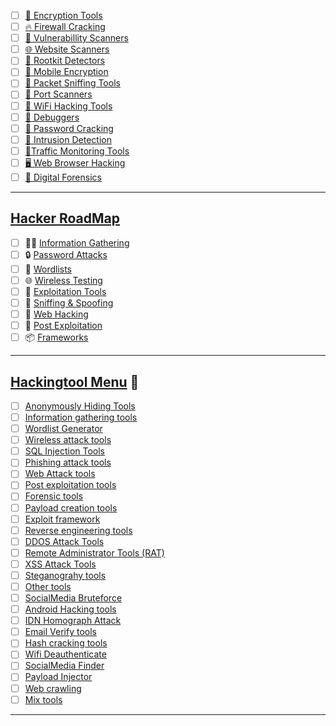 - [ ] [🧅 Encryption Tools]()
- [ ] [🔥 Firewall Cracking]()
- [ ] [🎯 Vulnerabillity Scanners]()
- [ ] [🌐 Website Scanners]()
- [ ] [🏴󠁲󠁯󠁯󠁴󠁿 Rootkit Detectors]()
- [ ] [📲 Mobile Encryption]()
- [ ] [👃 Packet Sniffing Tools]()
- [ ] [🤖 Port Scanners]()
- [ ] [📡 WiFi Hacking Tools]()
- [ ] [🦠 Debuggers]()
- [ ] [🔑 Password Cracking]()
- [ ] [👮 Intrusion Detection]()
- [ ] [🚦Traffic Monitoring Tools]()
- [ ] [🖥️ Web Browser Hacking]()
- [ ] [🚨 Digital Forensics]()

---

## [Hacker RoadMap](https://github.com/sundowndev/hacker-roadmap)
- [ ] 🕵️‍♂️ [Information Gathering]()
- [ ] 🔒 [Password Attacks]()
- [ ] 📝 [Wordlists]()
- [ ] 🌐 [Wireless Testing]()
- [ ] 🔧 [Exploitation Tools]()
- [ ] 👥 [Sniffing & Spoofing]()
- [ ] 🚀 [Web Hacking]()
- [ ] 🎉 [Post Exploitation]()
- [ ] 📦 [Frameworks]()

---

## [Hackingtool Menu](https://github.com/Z4nzu/hackingtool) 🧰
- [ ] [Anonymously Hiding Tools]()
- [ ] [Information gathering tools]()
- [ ] [Wordlist Generator]()
- [ ] [Wireless attack tools]()
- [ ] [SQL Injection Tools]()
- [ ] [Phishing attack tools]()
- [ ] [Web Attack tools]()
- [ ] [Post exploitation tools]()
- [ ] [Forensic tools]()
- [ ] [Payload creation tools]()
- [ ] [Exploit framework]()
- [ ] [Reverse engineering tools]()
- [ ] [DDOS Attack Tools]()
- [ ] [Remote Administrator Tools (RAT)]()
- [ ] [XSS Attack Tools]()
- [ ] [Steganograhy tools]()
- [ ] [Other tools]()
- [ ] [SocialMedia Bruteforce]()
- [ ] [Android Hacking tools]()
- [ ] [IDN Homograph Attack]()
- [ ] [Email Verify tools]()
- [ ] [Hash cracking tools]()
- [ ] [Wifi Deauthenticate]()
- [ ] [SocialMedia Finder]()
- [ ] [Payload Injector]()
- [ ] [Web crawling]()
- [ ] [Mix tools]()

---


